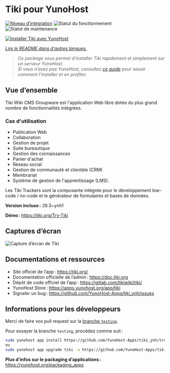 <!--
Nota bene : ce README est automatiquement généré par <https://github.com/YunoHost/apps/tree/master/tools/readme_generator>
Il NE doit PAS être modifié à la main.
-->

# Tiki pour YunoHost

[![Niveau d’intégration](https://apps.yunohost.org/badge/integration/tiki)](https://ci-apps.yunohost.org/ci/apps/tiki/)
![Statut du fonctionnement](https://apps.yunohost.org/badge/state/tiki)
![Statut de maintenance](https://apps.yunohost.org/badge/maintained/tiki)

[![Installer Tiki avec YunoHost](https://install-app.yunohost.org/install-with-yunohost.svg)](https://install-app.yunohost.org/?app=tiki)

*[Lire le README dans d'autres langues.](./ALL_README.md)*

> *Ce package vous permet d’installer Tiki rapidement et simplement sur un serveur YunoHost.*  
> *Si vous n’avez pas YunoHost, consultez [ce guide](https://yunohost.org/install) pour savoir comment l’installer et en profiter.*

## Vue d’ensemble

Tiki Wiki CMS Groupware est l'application Web libre dotée du plus grand nombre de fonctionnalités intégrées.

### Cas d'utilisation

- Publication Web
- Collaboration
- Gestion de projet
- Suite bureautique
- Gestion des connaissances
- Panier d'achat
- Réseau social
- Gestion de communauté et clientèle (CRM)
- Membrariat
- Système de gestion de l'apprentissage (LMS).

Les Tiki Trackers sont la composante intégrée pour le développement low-code / no-code et le générateur de formulaires et bases de données.


**Version incluse :** 28.3~ynh1

**Démo :** <https://tiki.org/Try-Tiki>

## Captures d’écran

![Capture d’écran de Tiki](./doc/screenshots/Screenshot.png)

## Documentations et ressources

- Site officiel de l’app : <https://tiki.org/>
- Documentation officielle de l’admin : <https://doc.tiki.org>
- Dépôt de code officiel de l’app : <https://gitlab.com/tikiwiki/tiki/>
- YunoHost Store : <https://apps.yunohost.org/app/tiki>
- Signaler un bug : <https://github.com/YunoHost-Apps/tiki_ynh/issues>

## Informations pour les développeurs

Merci de faire vos pull request sur la [branche `testing`](https://github.com/YunoHost-Apps/tiki_ynh/tree/testing).

Pour essayer la branche `testing`, procédez comme suit :

```bash
sudo yunohost app install https://github.com/YunoHost-Apps/tiki_ynh/tree/testing --debug
ou
sudo yunohost app upgrade tiki -u https://github.com/YunoHost-Apps/tiki_ynh/tree/testing --debug
```

**Plus d’infos sur le packaging d’applications :** <https://yunohost.org/packaging_apps>
